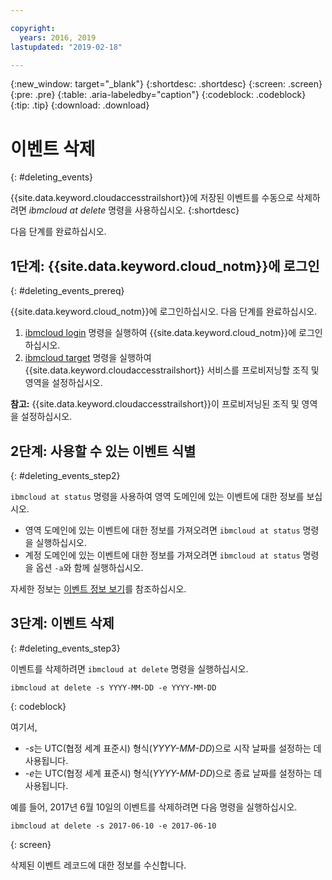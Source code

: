```yaml
---

copyright:
  years: 2016, 2019
lastupdated: "2019-02-18"

---
```


{:new_window: target="_blank"}
{:shortdesc: .shortdesc}
{:screen: .screen}
{:pre: .pre}
{:table: .aria-labeledby="caption"}
{:codeblock: .codeblock}
{:tip: .tip}
{:download: .download}


# 이벤트 삭제
{: #deleting_events}

{{site.data.keyword.cloudaccesstrailshort}}에 저장된 이벤트를 수동으로 삭제하려면 *ibmcloud at delete* 명령을 사용하십시오.
{:shortdesc}

다음 단계를 완료하십시오.

## 1단계: {{site.data.keyword.cloud_notm}}에 로그인
{: #deleting_events_prereq}

{{site.data.keyword.cloud_notm}}에 로그인하십시오. 다음 단계를 완료하십시오.

1. [ibmcloud login](/docs/cli/reference/ibmcloud/bx_cli.html#ibmcloud_login) 명령을 실행하여 {{site.data.keyword.cloud_notm}}에 로그인하십시오.
2. [ibmcloud target](/docs/cli/reference/ibmcloud/bx_cli.html#ibmcloud_target) 명령을 실행하여 {{site.data.keyword.cloudaccesstrailshort}} 서비스를 프로비저닝할 조직 및 영역을 설정하십시오.

**참고:** {{site.data.keyword.cloudaccesstrailshort}}이 프로비저닝된 조직 및 영역을 설정하십시오.

## 2단계: 사용할 수 있는 이벤트 식별
{: #deleting_events_step2}

`ibmcloud at status` 명령을 사용하여 영역 도메인에 있는 이벤트에 대한 정보를 보십시오.

* 영역 도메인에 있는 이벤트에 대한 정보를 가져오려면 `ibmcloud at status` 명령을 실행하십시오.
* 계정 도메인에 있는 이벤트에 대한 정보를 가져오려면 `ibmcloud at status` 명령을 옵션 `-a`와 함께 실행하십시오.

자세한 정보는 [이벤트 정보 보기](/docs/services/cloud-activity-tracker/how-to/viewing_event_information.html#viewing_event_status)를 참조하십시오.
	
  
## 3단계: 이벤트 삭제
{: #deleting_events_step3}
	
이벤트를 삭제하려면 `ibmcloud at delete` 명령을 실행하십시오.

```
ibmcloud at delete -s YYYY-MM-DD -e YYYY-MM-DD 
```
{: codeblock}
    
여기서,

* *-s*는 UTC(협정 세계 표준시) 형식(*YYYY-MM-DD*)으로 시작 날짜를 설정하는 데 사용됩니다.
* *-e*는 UTC(협정 세계 표준시) 형식(*YYYY-MM-DD*)으로 종료 날짜를 설정하는 데 사용됩니다.

예를 들어, 2017년 6월 10일의 이벤트를 삭제하려면 다음 명령을 실행하십시오.

```
ibmcloud at delete -s 2017-06-10 -e 2017-06-10
```
{: screen}

삭제된 이벤트 레코드에 대한 정보를 수신합니다.










